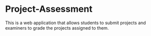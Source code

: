 # Project-Assessment
This is a web application that allows students to submit projects and examiners to grade the projects assigned to them.
